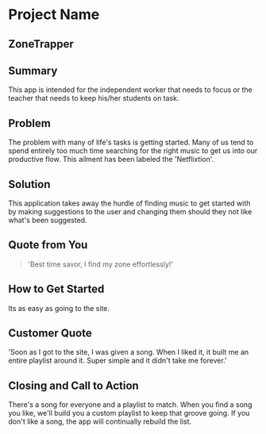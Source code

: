 # Project Name #

<!-- 
> This material was originally posted [here](http://www.quora.com/What-is-Amazons-approach-to-product-development-and-product-management). It is reproduced here for posterities sake.

There is an approach called "working backwards" that is widely used at Amazon. They work backwards from the customer, rather than starting with an idea for a product and trying to bolt customers onto it. While working backwards can be applied to any specific product decision, using this approach is especially important when developing new products or features.

For new initiatives a product manager typically starts by writing an internal press release announcing the finished product. The target audience for the press release is the new/updated product's customers, which can be retail customers or internal users of a tool or technology. Internal press releases are centered around the customer problem, how current solutions (internal or external) fail, and how the new product will blow away existing solutions.

If the benefits listed don't sound very interesting or exciting to customers, then perhaps they're not (and shouldn't be built). Instead, the product manager should keep iterating on the press release until they've come up with benefits that actually sound like benefits. Iterating on a press release is a lot less expensive than iterating on the product itself (and quicker!).

If the press release is more than a page and a half, it is probably too long. Keep it simple. 3-4 sentences for most paragraphs. Cut out the fat. Don't make it into a spec. You can accompany the press release with a FAQ that answers all of the other business or execution questions so the press release can stay focused on what the customer gets. My rule of thumb is that if the press release is hard to write, then the product is probably going to suck. Keep working at it until the outline for each paragraph flows. 

Oh, and I also like to write press-releases in what I call "Oprah-speak" for mainstream consumer products. Imagine you're sitting on Oprah's couch and have just explained the product to her, and then you listen as she explains it to her audience. That's "Oprah-speak", not "Geek-speak".

Once the project moves into development, the press release can be used as a touchstone; a guiding light. The product team can ask themselves, "Are we building what is in the press release?" If they find they're spending time building things that aren't in the press release (overbuilding), they need to ask themselves why. This keeps product development focused on achieving the customer benefits and not building extraneous stuff that takes longer to build, takes resources to maintain, and doesn't provide real customer benefit (at least not enough to warrant inclusion in the press release).
 -->
 
## ZoneTrapper ##

## Summary ##

  This app is intended for the independent worker that needs to focus or the teacher that needs to keep his/her students on task.

## Problem ##

  The problem with many of life's tasks is getting started.
  Many of us tend to spend entirely too much time searching for the right music to get us into our productive flow. This ailment has been labeled the 'Netflixtion'.
## Solution ##

  This application takes away the hurdle of finding music
  to get started with by making suggestions to the user and changing them should they not like what's been suggested.

## Quote from You ##
  > 'Best time savor, I find my zone effortlessly!'

## How to Get Started ##

  Its as easy as going to the site.

## Customer Quote ##

  'Soon as I got to the site, I was given a song. When I liked it, it built me an entire playlist around it. Super simple and it didn't take me forever.'

## Closing and Call to Action ##

  There's a song for everyone and a playlist to match. When you find a song you like, we'll build you a custom playlist to keep that groove going. If you don't like a song, the app will continually rebuild the list.